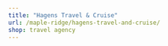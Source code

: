 ```yaml
---
title: "Hagens Travel & Cruise"
url: /maple-ridge/hagens-travel-and-cruise/
shop: travel agency
---
```

